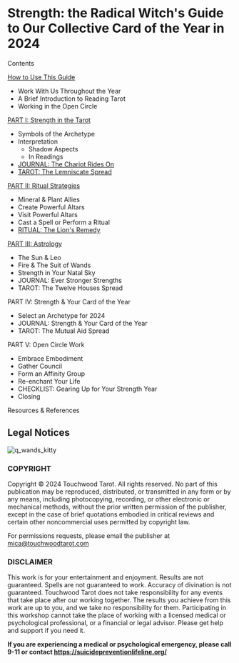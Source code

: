 # Strength: the Radical Witch's Guide to Our Collective Card of the Year in 2024

Contents

[How to Use This Guide](how-to-use-this-guide.md)
* Work With Us Throughout the Year
* A Brief Introduction to Reading Tarot
* Working in the Open Circle
  
[PART I: Strength in the Tarot](part-i-strength-in-the-tarot.md)
* Symbols of the Archetype
* Interpretation
  * Shadow Aspects
  * In Readings
* [JOURNAL: The Chariot Rides On](the-chariot-rides-on.md)
* [TAROT: The Lemniscate Spread](the-lemniscate-spread.md)
  
[PART II: Ritual Strategies](part-ii-ritual-strategies.md)
* Mineral & Plant Allies
* Create Powerful Altars
* Visit Powerful Altars
* Cast a Spell or Perform a Ritual
* [RITUAL: The Lion's Remedy](the-lions-remedy-ritual.md)
  
[PART III: Astrology](part-iii-astrology.md)
* The Sun & Leo
* Fire & The Suit of Wands
* Strength in Your Natal Sky
* JOURNAL: Ever Stronger Strengths
* TAROT: The Twelve Houses Spread
  
PART IV: Strength & Your Card of the Year
* Select an Archetype for 2024
* JOURNAL: Strength & Your Card of the Year
* TAROT: The Mutual Aid Spread
  
PART V: Open Circle Work
* Embrace Embodiment
* Gather Council
* Form an Affinity Group
* Re-enchant Your Life
* CHECKLIST: Gearing Up for Your Strength Year
* Closing
  
Resources & References

## Legal Notices

![q_wands_kitty](https://github.com/micaelaneus/strength-as-ccoty/assets/5696026/7c732d77-e8ef-4fe2-ae4e-0752e7c090f6)

### COPYRIGHT

Copyright © 2024 Touchwood Tarot. All rights reserved. No part of this publication may be reproduced, distributed, or transmitted in any form or by any means, including photocopying, recording, or other electronic or mechanical methods, without the prior written permission of the publisher, except in the case of brief quotations embodied in critical reviews and certain other noncommercial uses permitted by copyright law.

For permissions requests, please email the publisher at mica@touchwoodtarot.com

### DISCLAIMER

This work is for your entertainment and enjoyment. Results are not guaranteed. Spells are not guaranteed to work. Accuracy of divination is not guaranteed. Touchwood Tarot does not take responsibility for any events that take place after our working together. The results you achieve from this work are up to you, and we take no responsibility for them. Participating in this workshop cannot take the place of working with a licensed medical or psychological professional, or a financial or legal advisor. Please get help and support if you need it.

**If you are experiencing a medical or psychological emergency, please call 9-11 or contact https://suicidepreventionlifeline.org/**
